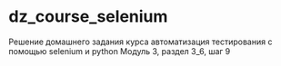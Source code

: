 # dz_course_selenium
Решение домашнего задания курса автоматизация тестирования с помощью selenium и python 
Модуль 3, раздел 3_6, шаг 9
